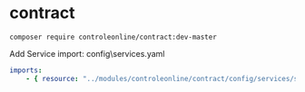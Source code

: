 # contract


`composer require controleonline/contract:dev-master`



Add Service import:
config\services.yaml

```yaml
imports:
    - { resource: "../modules/controleonline/contract/config/services/services.yaml" }    
```